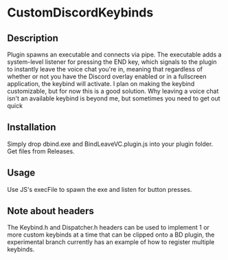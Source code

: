 # CustomDiscordKeybinds
## Description
Plugin spawns an executable and connects via pipe. The executable adds a system-level listener for pressing the END key, which signals to the plugin to instantly leave the voice chat you're in, meaning that regardless of whether or not you have the Discord overlay enabled or in a fullscreen application, the keybind will activate. I plan on making the keybind customizable, but for now this is a good solution. Why leaving a voice chat isn't an available keybind is beyond me, but sometimes you need to get out quick

## Installation
Simply drop dbind.exe and BindLeaveVC.plugin.js into your plugin folder. Get files from Releases.

## Usage
Use JS's execFile to spawn the exe and listen for button presses.

## Note about headers
The Keybind.h and Dispatcher.h headers can be used to implement 1 or more custom keybinds at a time that can be clipped onto a BD plugin, the experimental branch currently has an example of how to register multiple keybinds.

